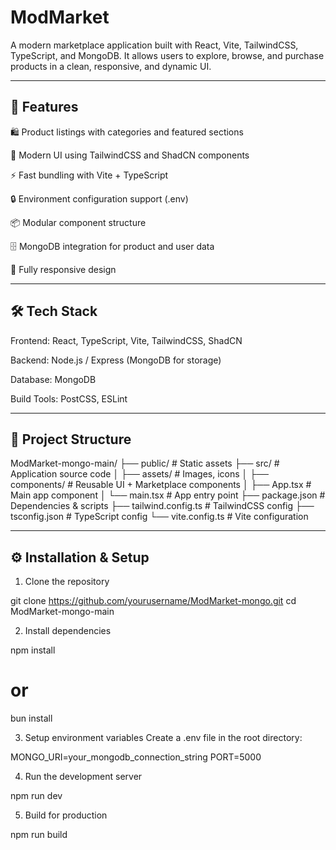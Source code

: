 # ModMarket

A modern marketplace application built with React, Vite, TailwindCSS, TypeScript, and MongoDB.
It allows users to explore, browse, and purchase products in a clean, responsive, and dynamic UI.


---

## 🚀 Features

🛍️ Product listings with categories and featured sections

🎨 Modern UI using TailwindCSS and ShadCN components

⚡ Fast bundling with Vite + TypeScript

🔒 Environment configuration support (.env)

📦 Modular component structure

🗄️ MongoDB integration for product and user data

📱 Fully responsive design



---

## 🛠️ Tech Stack

Frontend: React, TypeScript, Vite, TailwindCSS, ShadCN

Backend: Node.js / Express (MongoDB for storage)

Database: MongoDB

Build Tools: PostCSS, ESLint



---

## 📂 Project Structure

ModMarket-mongo-main/
├── public/              # Static assets
├── src/                 # Application source code
│   ├── assets/          # Images, icons
│   ├── components/      # Reusable UI + Marketplace components
│   ├── App.tsx          # Main app component
│   └── main.tsx         # App entry point
├── package.json         # Dependencies & scripts
├── tailwind.config.ts   # TailwindCSS config
├── tsconfig.json        # TypeScript config
└── vite.config.ts       # Vite configuration


---

## ⚙️ Installation & Setup

1. Clone the repository

git clone https://github.com/yourusername/ModMarket-mongo.git
cd ModMarket-mongo-main


2. Install dependencies

npm install
# or
bun install


3. Setup environment variables
Create a .env file in the root directory:

MONGO_URI=your_mongodb_connection_string
PORT=5000


4. Run the development server

npm run dev


5. Build for production

npm run build

